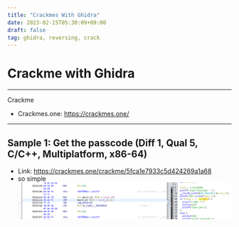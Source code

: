 ```yaml
---
title: "Crackmes With Ghidra"
date: 2023-02-15T05:30:09+09:00
draft: false
tag: ghidra, reversing, crack
---
```


# Crackme with Ghidra

---
Crackme
- Crackmes.one: https://crackmes.one/

---
## Sample 1: Get the passcode (Diff 1, Qual 5, C/C++, Multiplatform, x86-64)
- Link: https://crackmes.one/crackme/5fca1e7933c5d424269a1a68
- so simple
	![image](images/getthepasscode_ghidra.png)
	

